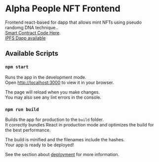 # Alpha People NFT Frontend

Frontend react-based for dapp that allows mint NFTs using pseudo randomg DNA technique..\
[Smart Contract Code Here](https://github.com/evertdiaz/alpha-people-smart-contract).\
[IPFS Dapp available](https://bafybeiasu46sxgoeqsrs7jyi5aa5vjfobinm26mf5p3n3ommuezd4noyqy.ipfs.dweb.link)

## Available Scripts

### `npm start`

Runs the app in the development mode.\
Open [http://localhost:3000](http://localhost:3000) to view it in your browser.

The page will reload when you make changes.\
You may also see any lint errors in the console.

### `npm run build`

Builds the app for production to the `build` folder.\
It correctly bundles React in production mode and optimizes the build for the best performance.

The build is minified and the filenames include the hashes.\
Your app is ready to be deployed!

See the section about [deployment](https://facebook.github.io/create-react-app/docs/deployment) for more information.
